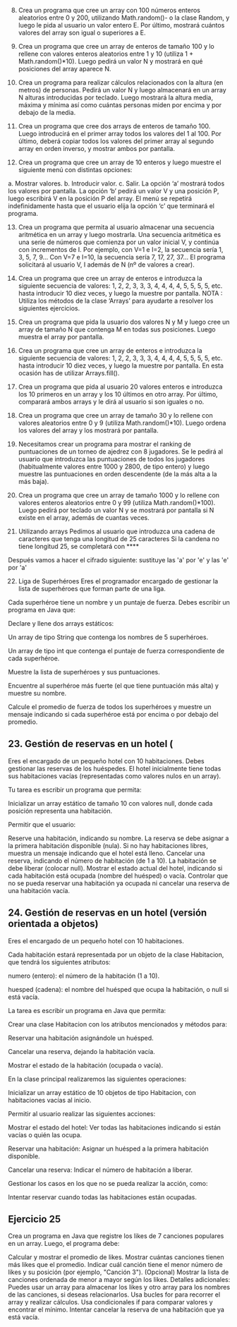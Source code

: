 8. Crea un programa que cree un array con 100 números enteros aleatorios entre 0 y 200,
utilizando Math.random()- o la clase Random, y luego le pida al usuario un valor entero E. Por último, mostrará cuántos valores del array son igual o superiores a E.

10. Crea un programa que cree un array de enteros de tamaño 100 y lo rellene con valores
enteros aleatorios entre 1 y 10 (utiliza 1 + Math.random()*10). Luego pedirá un valor N y
mostrará en qué posiciones del array aparece N.

11. Crea un programa para realizar cálculos relacionados con la altura (en metros) de personas.
Pedirá un valor N y luego almacenará en un array N alturas introducidas por teclado. Luego
mostrará la altura media, máxima y mínima así como cuántas personas miden por encima y
por debajo de la media.

12. Crea un programa que cree dos arrays de enteros de tamaño 100. Luego introducirá en el
primer array todos los valores del 1 al 100. Por último, deberá copiar todos los valores del
primer array al segundo array en orden inverso, y mostrar ambos por pantalla.
15. Crea un programa que cree un array de 10 enteros y luego muestre el siguiente menú con
distintas opciones:

a. Mostrar valores.
b. Introducir valor.
c. Salir.
La opción ‘a’ mostrará todos los valores por pantalla. La opción ‘b’ pedirá un valor V y una
posición P, luego escribirá V en la posición P del array. El menú se repetirá indefinidamente
hasta que el usuario elija la opción ‘c’ que terminará el programa.

13. Crea un programa que permita al usuario almacenar una secuencia aritmética en un array y
luego mostrarla. Una secuencia aritmética es una serie de números que comienza por un
valor inicial V, y continúa con incrementos de I. Por ejemplo, con V=1 e I=2, la secuencia sería
1, 3, 5, 7, 9… Con V=7 e I=10, la secuencia sería 7, 17, 27, 37… El programa solicitará al
usuario V, I además de N (nº de valores a crear).

14. Crea un programa que cree un array de enteros e introduzca la siguiente secuencia de
valores: 1, 2, 2, 3, 3, 3, 4, 4, 4, 4, 5, 5, 5, 5, etc. hasta introducir 10 diez veces, y luego la
muestre por pantalla.
NOTA : Utiliza los métodos de la clase ‘Arrays’ para ayudarte a resolver los siguientes ejercicios.

15. Crea un programa que pida la usuario dos valores N y M y luego cree un array de tamaño N
que contenga M en todas sus posiciones. Luego muestra el array por pantalla.

16. Crea un programa que cree un array de enteros e introduzca la siguiente secuencia de
valores: 1, 2, 2, 3, 3, 3, 4, 4, 4, 4, 5, 5, 5, 5, etc. hasta introducir 10 diez veces, y luego la
muestre por pantalla. En esta ocasión has de utilizar Arrays.fill().

17. Crea un programa que pida al usuario 20 valores enteros e introduzca los 10 primeros en un
array y los 10 últimos en otro array. Por último, comparará ambos arrays y le dirá al usuario
si son iguales o no.

18. Crea un programa que cree un array de tamaño 30 y lo rellene con valores aleatorios entre 0
y 9 (utiliza Math.random()*10). Luego ordena los valores del array y los mostrará por
pantalla.

19. Necesitamos crear un programa para mostrar el ranking de puntuaciones de un torneo de
ajedrez con 8 jugadores. Se le pedirá al usuario que introduzca las puntuaciones de todos los
jugadores (habitualmente valores entre 1000 y 2800, de tipo entero) y luego muestre las
puntuaciones en orden descendente (de la más alta a la más baja).

20. Crea un programa que cree un array de tamaño 1000 y lo rellene con valores enteros
aleatorios entre 0 y 99 (utiliza Math.random()*100). Luego pedirá por teclado un valor N y se
mostrará por pantalla si N existe en el array, además de cuantas veces.
21. Utilizando arrays
Pedimos al usuario que introduzca una cadena de caracteres que tenga una longitud de 25 caracteres
 Si la candena no tiene longitud 25, se completará con ****

Después  vamos a hacer el cifrado siguiente: sustituye las 'a' por 'e' y las 'e' por 'a'

22. Liga de Superhéroes
Eres el programador encargado de gestionar la lista de superhéroes que forman parte de una liga.

Cada superhéroe tiene un nombre y un puntaje de fuerza. Debes escribir un programa en Java que:

Declare y llene dos arrays estáticos:

Un array de tipo String que contenga los nombres de 5 superhéroes.

Un array de tipo int que contenga el puntaje de fuerza correspondiente de cada superhéroe.

Muestre la lista de superhéroes y sus puntuaciones.

Encuentre al superhéroe más fuerte (el que tiene puntuación  más alta) y muestre su nombre.

Calcule el promedio de fuerza de todos los superhéroes y muestre un mensaje indicando si cada superhéroe está por encima o por debajo del promedio.

## 23. Gestión de reservas en un hotel (
Eres el encargado de un pequeño hotel con 10 habitaciones. Debes gestionar las reservas de los huéspedes. El hotel inicialmente tiene todas sus habitaciones vacías (representadas como valores nulos en un array).

Tu tarea es escribir un programa que permita:

Inicializar un array estático de tamaño 10 con valores null, donde cada posición representa una habitación.

Permitir que el usuario:

Reserve una habitación, indicando su nombre. La reserva se debe asignar a la primera habitación disponible (nula). Si no hay habitaciones libres, muestra un mensaje indicando que el hotel está lleno.
Cancelar una reserva, indicando el número de habitación (de 1 a 10). La habitación se debe liberar (colocar null).
Mostrar el estado actual del hotel, indicando si cada habitación está ocupada (nombre del huésped) o vacía.
Controlar que no se pueda reservar una habitación ya ocupada ni cancelar una reserva de una habitación vacía.


## 24. Gestión de reservas en un hotel (versión orientada a objetos)
    
Eres el encargado de un pequeño hotel con 10 habitaciones.

Cada habitación estará representada por un objeto de la clase  Habitacion, que tendrá los siguientes atributos:

numero (entero): el número de la habitación (1 a 10).

huesped (cadena): el nombre del huésped que ocupa la habitación, o null si está vacía.

La tarea es escribir un programa en Java que permita:

Crear una clase Habitacion con los atributos mencionados y métodos para:

Reservar una habitación asignándole un huésped.

Cancelar una reserva, dejando la habitación vacía.

Mostrar el estado de la habitación (ocupada o vacía).

En la clase principal realizaremos las siguientes operaciones:  

Inicializar un array estático de 10 objetos de tipo Habitacion, con habitaciones vacías al inicio.

Permitir al usuario realizar las siguientes acciones:

Mostrar el estado del hotel: Ver todas las habitaciones indicando si están vacías o quién las ocupa.

Reservar una habitación: Asignar un huésped a la primera habitación disponible.

Cancelar una reserva: Indicar el número de habitación a liberar.

Gestionar los casos en los que no se pueda realizar la acción, como:

Intentar reservar cuando todas las habitaciones están ocupadas.


## Ejercicio 25
Crea un programa en Java que registre los likes de 7 canciones populares en un array. Luego, el programa debe:

Calcular y mostrar el promedio de likes.
Mostrar cuántas canciones tienen más likes que el promedio.
Indicar cuál canción tiene el menor número de likes y su posición (por ejemplo, "Canción 3").
(Opcional) Mostrar la lista de canciones ordenada de menor a mayor según los likes.
Detalles adicionales:
Puedes usar un array para almacenar los likes y otro array para los nombres de las canciones, si deseas relacionarlos.
Usa bucles for para recorrer el array y realizar cálculos.
Usa condicionales if para comparar valores y encontrar el mínimo.
Intentar cancelar la reserva de una habitación que ya está vacía.
